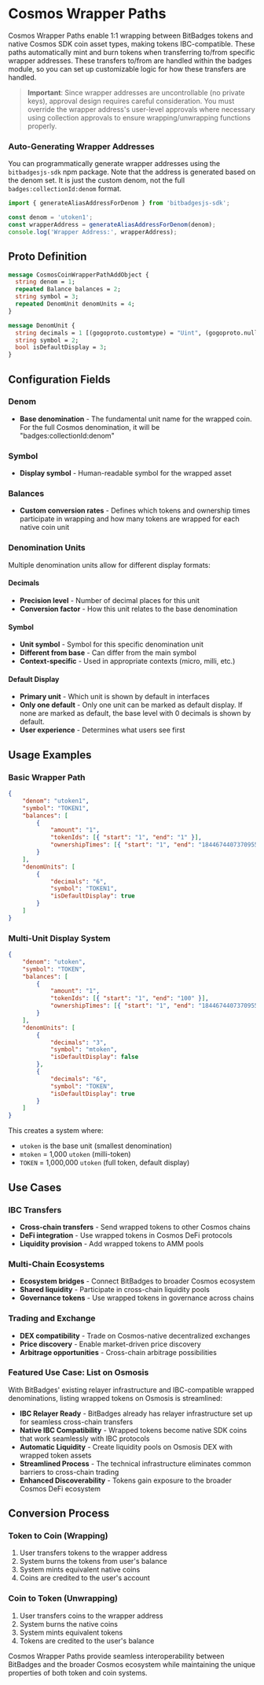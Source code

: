 # Cosmos Wrapper Paths

Cosmos Wrapper Paths enable 1:1 wrapping between BitBadges tokens and native Cosmos SDK coin asset types, making tokens IBC-compatible. These paths automatically mint and burn tokens when transferring to/from specific wrapper addresses. These transfers to/from are handled within the badges module, so you can set up customizable logic for how these transfers are handled.

> **Important**: Since wrapper addresses are uncontrollable (no private keys), approval design requires careful consideration. You must override the wrapper address's user-level approvals where necessary using collection approvals to ensure wrapping/unwrapping functions properly.

### Auto-Generating Wrapper Addresses

You can programmatically generate wrapper addresses using the `bitbadgesjs-sdk` npm package. Note that the address is generated based on the denom set. It is just the custom denom, not the full `badges:collectionId:denom` format.

```typescript
import { generateAliasAddressForDenom } from 'bitbadgesjs-sdk';

const denom = 'utoken1';
const wrapperAddress = generateAliasAddressForDenom(denom);
console.log('Wrapper Address:', wrapperAddress);
```

## Proto Definition

```protobuf
message CosmosCoinWrapperPathAddObject {
  string denom = 1;
  repeated Balance balances = 2;
  string symbol = 3;
  repeated DenomUnit denomUnits = 4;
}

message DenomUnit {
  string decimals = 1 [(gogoproto.customtype) = "Uint", (gogoproto.nullable) = false];
  string symbol = 2;
  bool isDefaultDisplay = 3;
}
```

## Configuration Fields

### Denom

-   **Base denomination** - The fundamental unit name for the wrapped coin. For the full Cosmos denomination, it will be "badges:collectionId:denom"

### Symbol

-   **Display symbol** - Human-readable symbol for the wrapped asset

### Balances

-   **Custom conversion rates** - Defines which tokens and ownership times participate in wrapping and how many tokens are wrapped for each native coin unit

### Denomination Units

Multiple denomination units allow for different display formats:

#### Decimals

-   **Precision level** - Number of decimal places for this unit
-   **Conversion factor** - How this unit relates to the base denomination

#### Symbol

-   **Unit symbol** - Symbol for this specific denomination unit
-   **Different from base** - Can differ from the main symbol
-   **Context-specific** - Used in appropriate contexts (micro, milli, etc.)

#### Default Display

-   **Primary unit** - Which unit is shown by default in interfaces
-   **Only one default** - Only one unit can be marked as default display. If none are marked as default, the base level with 0 decimals is shown by default.
-   **User experience** - Determines what users see first

## Usage Examples

### Basic Wrapper Path

```json
{
    "denom": "utoken1",
    "symbol": "TOKEN1",
    "balances": [
        {
            "amount": "1",
            "tokenIds": [{ "start": "1", "end": "1" }],
            "ownershipTimes": [{ "start": "1", "end": "18446744073709551615" }]
        }
    ],
    "denomUnits": [
        {
            "decimals": "6",
            "symbol": "TOKEN1",
            "isDefaultDisplay": true
        }
    ]
}
```

### Multi-Unit Display System

```json
{
    "denom": "utoken",
    "symbol": "TOKEN",
    "balances": [
        {
            "amount": "1",
            "tokenIds": [{ "start": "1", "end": "100" }],
            "ownershipTimes": [{ "start": "1", "end": "18446744073709551615" }]
        }
    ],
    "denomUnits": [
        {
            "decimals": "3",
            "symbol": "mtoken",
            "isDefaultDisplay": false
        },
        {
            "decimals": "6",
            "symbol": "TOKEN",
            "isDefaultDisplay": true
        }
    ]
}
```

This creates a system where:

-   `utoken` is the base unit (smallest denomination)
-   `mtoken` = 1,000 `utoken` (milli-token)
-   `TOKEN` = 1,000,000 `utoken` (full token, default display)

## Use Cases

### IBC Transfers

-   **Cross-chain transfers** - Send wrapped tokens to other Cosmos chains
-   **DeFi integration** - Use wrapped tokens in Cosmos DeFi protocols
-   **Liquidity provision** - Add wrapped tokens to AMM pools

### Multi-Chain Ecosystems

-   **Ecosystem bridges** - Connect BitBadges to broader Cosmos ecosystem
-   **Shared liquidity** - Participate in cross-chain liquidity pools
-   **Governance tokens** - Use wrapped tokens in governance across chains

### Trading and Exchange

-   **DEX compatibility** - Trade on Cosmos-native decentralized exchanges
-   **Price discovery** - Enable market-driven price discovery
-   **Arbitrage opportunities** - Cross-chain arbitrage possibilities

### Featured Use Case: List on Osmosis

With BitBadges' existing relayer infrastructure and IBC-compatible wrapped denominations, listing wrapped tokens on Osmosis is streamlined:

-   **IBC Relayer Ready** - BitBadges already has relayer infrastructure set up for seamless cross-chain transfers
-   **Native IBC Compatibility** - Wrapped tokens become native SDK coins that work seamlessly with IBC protocols
-   **Automatic Liquidity** - Create liquidity pools on Osmosis DEX with wrapped token assets
-   **Streamlined Process** - The technical infrastructure eliminates common barriers to cross-chain trading
-   **Enhanced Discoverability** - Tokens gain exposure to the broader Cosmos DeFi ecosystem

## Conversion Process

### Token to Coin (Wrapping)

1. User transfers tokens to the wrapper address
2. System burns the tokens from user's balance
3. System mints equivalent native coins
4. Coins are credited to the user's account

### Coin to Token (Unwrapping)

1. User transfers coins to the wrapper address
2. System burns the native coins
3. System mints equivalent tokens
4. Tokens are credited to the user's balance

Cosmos Wrapper Paths provide seamless interoperability between BitBadges and the broader Cosmos ecosystem while maintaining the unique properties of both token and coin systems.
